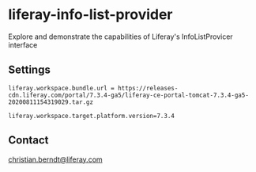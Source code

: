 # liferay-info-list-provider
Explore and demonstrate the capabilities of Liferay's InfoListProvicer interface

## Settings

```properties
liferay.workspace.bundle.url = https://releases-cdn.liferay.com/portal/7.3.4-ga5/liferay-ce-portal-tomcat-7.3.4-ga5-20200811154319029.tar.gz

liferay.workspace.target.platform.version=7.3.4
```

## Contact

christian.berndt@liferay.com